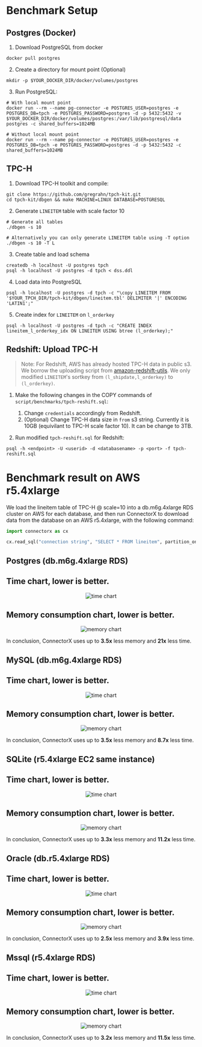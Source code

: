 # Benchmark Setup

## Postgres (Docker)

1. Download PostgreSQL from docker
```
docker pull postgres
```

2. Create a directory for mount point (Optional)
```
mkdir -p $YOUR_DOCKER_DIR/docker/volumes/postgres
```

3. Run PostgreSQL:
```
# With local mount point
docker run --rm --name pg-connector -e POSTGRES_USER=postgres -e POSTGRES_DB=tpch -e POSTGRES_PASSWORD=postgres -d -p 5432:5432 -v $YOUR_DOCKER_DIR/docker/volumes/postgres:/var/lib/postgresql/data postgres -c shared_buffers=1024MB

# Without local mount point
docker run --rm --name pg-connector -e POSTGRES_USER=postgres -e POSTGRES_DB=tpch -e POSTGRES_PASSWORD=postgres -d -p 5432:5432 -c shared_buffers=1024MB
```

## TPC-H

1. Download TPC-H toolkit and compile:
```
git clone https://github.com/gregrahn/tpch-kit.git
cd tpch-kit/dbgen && make MACHINE=LINUX DATABASE=POSTGRESQL
```

2. Generate `LINEITEM` table with scale factor 10
```
# Generate all tables
./dbgen -s 10

# Alternatively you can only generate LINEITEM table using -T option
./dbgen -s 10 -T L
```

3. Create table and load schema
```
createdb -h localhost -U postgres tpch
psql -h localhost -U postgres -d tpch < dss.ddl
```

4. Load data into PostgreSQL
```
psql -h localhost -U postgres -d tpch -c "\copy LINEITEM FROM '$YOUR_TPCH_DIR/tpch-kit/dbgen/lineitem.tbl' DELIMITER '|' ENCODING 'LATIN1';"
```

5. Create index for `LINEITEM` on `l_orderkey`
```
psql -h localhost -U postgres -d tpch -c "CREATE INDEX lineitem_l_orderkey_idx ON LINEITEM USING btree (l_orderkey);"
```

## Redshift: Upload TPC-H
> Note: For Redshift, AWS has already hosted TPC-H data in public s3. We borrow the uploading script from [amazon-redshift-utils](https://github.com/awslabs/amazon-redshift-utils/blob/master/src/CloudDataWarehouseBenchmark/Cloud-DWB-Derived-from-TPCH/3TB/ddl.sql). We only modified `LINEITEM`'s sortkey from `(l_shipdate,l_orderkey)` to `(l_orderkey)`.

1. Make the following changes in the COPY commands of `script/benchmarks/tpch-reshift.sql`:

   1. Change `credentials` accordingly from Redshift.
   2. (Optional) Change TPC-H data size in `from` s3 string. Currently it is 10GB (equivilant to TPC-H scale factor 10). It can be change to 3TB.
 
2. Run modified `tpch-reshift.sql` for Redshift:
```
psql -h <endpoint> -U <userid> -d <databasename> -p <port> -f tpch-reshift.sql
```

# Benchmark result on AWS r5.4xlarge

We load the lineitem table of TPC-H @ scale=10 into a db.m6g.4xlarge RDS cluster on AWS for each database, and then run ConnectorX to download data from the database
on an AWS r5.4xlarge, with the following command:

```python
import connectorx as cx

cx.read_sql("connection string", "SELECT * FROM lineitem", partition_on="l_orderkey", partition_num=4)
```

## Postgres (db.m6g.4xlarge RDS)

## Time chart, lower is better.

<p align="center"><img alt="time chart" src="https://raw.githubusercontent.com/sfu-db/connector-agent/main/assets/pg-time.png"/></p>

## Memory consumption chart, lower is better.

<p align="center"><img alt="memory chart" src="https://raw.githubusercontent.com/sfu-db/connector-agent/main/assets/pg-mem.png"/></p>

In conclusion, ConnectorX uses up to **3.5x** less memory and **21x** less time.

## MySQL (db.m6g.4xlarge RDS)


## Time chart, lower is better.

<p align="center"><img alt="time chart" src="https://raw.githubusercontent.com/sfu-db/connector-agent/main/assets/mysql-time.png"/></p>

## Memory consumption chart, lower is better.

<p align="center"><img alt="memory chart" src="https://raw.githubusercontent.com/sfu-db/connector-agent/main/assets/mysql-mem.png"/></p>

In conclusion, ConnectorX uses up to **3.5x** less memory and **8.7x** less time.


## SQLite (r5.4xlarge EC2 same instance)


## Time chart, lower is better.

<p align="center"><img alt="time chart" src="https://raw.githubusercontent.com/sfu-db/connector-agent/main/assets/sqlite-time.png"/></p>

## Memory consumption chart, lower is better.

<p align="center"><img alt="memory chart" src="https://raw.githubusercontent.com/sfu-db/connector-agent/main/assets/sqlite-mem.png"/></p>

In conclusion, ConnectorX uses up to **3.3x** less memory and **11.2x** less time.

## Oracle (db.r5.4xlarge RDS)


## Time chart, lower is better.

<p align="center"><img alt="time chart" src="https://raw.githubusercontent.com/sfu-db/connector-x/main/assets/oracle-time.png"/></p>

## Memory consumption chart, lower is better.

<p align="center"><img alt="memory chart" src="https://raw.githubusercontent.com/sfu-db/connector-x/main/assets/oracle-mem.png"/></p>

In conclusion, ConnectorX uses up to **2.5x** less memory and **3.9x** less time.

## Mssql (r5.4xlarge RDS)

## Time chart, lower is better.

<p align="center"><img alt="time chart" src="https://raw.githubusercontent.com/sfu-db/connector-x/main/assets/mssql-time.png"/></p>

## Memory consumption chart, lower is better.

<p align="center"><img alt="memory chart" src="https://raw.githubusercontent.com/sfu-db/connector-x/main/assets/mssql-mem.png"/></p>

In conclusion, ConnectorX uses up to **3.2x** less memory and **11.5x** less time.
